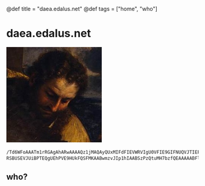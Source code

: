 @def title = "daea.edalus.net"
@def tags = ["home", "who"]

# daea.edalus.net

![](./assets/d.jpg)

```
/Td6WFoAAATm1rRGAgAhARwAAAAQz1jMAQAyQUxMIFdFIEVWRVIgU0VFIE9GIFNUQVJTIEFS
RSBUSEVJUiBPTEQgUEhPVE9HUkFQSFMKAABwmzvJIp1hIAABSzPzQtuMH7bzfQEAAAAABFla
```

## who?
